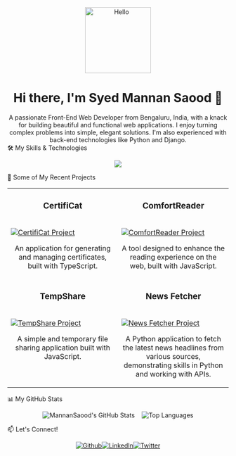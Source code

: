 <div align="center"><img src="https://www.google.com/search?q=https://media.giphy.com/media/M9gbBd9nbDrOTu1Mqx/giphy.gif" width="150" height="150" alt="Hello"><h1>Hi there, I'm Syed Mannan Saood 👋</h1></div><div align="center">A passionate Front-End Web Developer from Bengaluru, India, with a knack for building beautiful and functional web applications. I enjoy turning complex problems into simple, elegant solutions. I'm also experienced with back-end technologies like Python and Django.</div>🛠️ My Skills & Technologies<p align="center"><a href="https://skillicons.dev"><img src="https://www.google.com/search?q=https://skillicons.dev/icons%3Fi%3Dhtml,css,javascript,typescript,react,python,django,firebase,git,github,vscode%26perline%3D6" /></a></p>🚀 Some of My Recent Projects<table width="100%" align="center"><tr><td width="50%" valign="top"><h3 align="center">CertifiCat</h3><br /><a href="https://www.google.com/search?q=https://github.com/MannanSaood/CertifiCat"><img src="https://www.google.com/search?q=https://placehold.co/400x200/2d3748/ffffff%3Ftext%3DCertifiCat" alt="CertifiCat Project" /></a><br /><p align="center">An application for generating and managing certificates, built with TypeScript.</p></td><td width="50%" valign="top"><h3 align="center">ComfortReader</h3><br /><a href="https://www.google.com/search?q=https://github.com/MannanSaood/ComfortReader"><img src="https://www.google.com/search?q=https://placehold.co/400x200/2d3748/ffffff%3Ftext%3DComfortReader" alt="ComfortReader Project" /></a><br /><p align="center">A tool designed to enhance the reading experience on the web, built with JavaScript.</p></td></tr><tr><td width="50%" valign="top"><h3 align="center">TempShare</h3><br /><a href="https://www.google.com/search?q=https://github.com/MannanSaood/TempShare"><img src="https://www.google.com/search?q=https://placehold.co/400x200/2d3748/ffffff%3Ftext%3DTempShare" alt="TempShare Project" /></a><br /><p align="center">A simple and temporary file sharing application built with JavaScript.</p></td><td width="50%" valign="top"><h3 align="center">News Fetcher</h3><br /><a href="https://www.google.com/search?q=https://github.com/MannanSaood/News-Fetcher"><img src="https://www.google.com/search?q=https://placehold.co/400x200/2d3748/ffffff%3Ftext%3DNews%2BFetcher" alt="News Fetcher Project" /></a><br /><p align="center">A Python application to fetch the latest news headlines from various sources, demonstrating skills in Python and working with APIs.</p></td></tr></table>📊 My GitHub Stats<p align="center"><img src="https://www.google.com/search?q=https://github-readme-stats.vercel.app/api%3Fusername%3DMannanSaood%26show_icons%3Dtrue%26theme%3Dradical%26hide_border%3Dtrue%26count_private%3Dtrue" alt="MannanSaood's GitHub Stats" />&nbsp;&nbsp;&nbsp;&nbsp;<img src="https://www.google.com/search?q=https://github-readme-stats.vercel.app/api/top-langs/%3Fusername%3DMannanSaood%26layout%3Dcompact%26theme%3Dradical%26hide_border%3Dtrue" alt="Top Languages" /></p>📫 Let's Connect!<p align="center"><a href="https://github.com/MannanSaood" target="_blank"><img alt="Github" src="https://www.google.com/search?q=https://img.shields.io/badge/GitHub-100000%3Fstyle%3Dfor-the-badge%26logo%3Dgithub%26logoColor%3Dwhite"></a><a href="https://www.google.com/search?q=https://www.linkedin.com/in/your-linkedin-profile/" target="_blank"><img alt="LinkedIn" src="https://www.google.com/search?q=https://img.shields.io/badge/LinkedIn-0077B5%3Fstyle%3Dfor-the-badge%26logo%3Dlinkedin%26logoColor%3Dwhite"></a><a href="https://www.google.com/search?q=https://twitter.com/your-twitter-handle" target="_blank"><img alt="Twitter" src="https://www.google.com/search?q=https://img.shields.io/badge/Twitter-1DA1F2%3Fstyle%3Dfor-the-badge%26logo%3Dtwitter%26logoColor%3Dwhite"></a></p>
